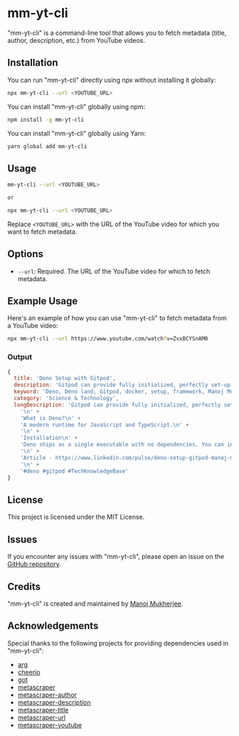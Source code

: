 # mm-yt-cli

"mm-yt-cli" is a command-line tool that allows you to fetch metadata (title, author, description, etc.) from YouTube videos.

## Installation

You can run "mm-yt-cli" directly using npx without installing it globally:

```sh
npx mm-yt-cli --url <YOUTUBE_URL>
```

You can install "mm-yt-cli" globally using npm:

```sh
npm install -g mm-yt-cli
```

You can install "mm-yt-cli" globally using Yarn:

```sh
yarn global add mm-yt-cli
```

## Usage

```sh
mm-yt-cli --url <YOUTUBE_URL>

or

npx mm-yt-cli --url <YOUTUBE_URL>
```

Replace `<YOUTUBE_URL>` with the URL of the YouTube video for which you want to fetch metadata.

## Options

- `--url`: Required. The URL of the YouTube video for which to fetch metadata.

## Example Usage

Here's an example of how you can use "mm-yt-cli" to fetch metadata from a YouTube video:

```sh
npx mm-yt-cli --url https://www.youtube.com/watch?v=ZvxBCYSnAM0
```

### Output

```js
{
  title: 'Deno Setup with Gitpod',
  description: 'Gitpod can provide fully initialized, perfectly set-up developer environments for any kind of software project. What is Deno?A modern runtime for JavaScript…',
  keyword: 'Deno, Deno land, Gitpod, docker, setup, framework, Manoj Mukherjee, Tech KnowledgeBase, Nodejs, Javascript Runtime',
  category: 'Science & Technology',
  longDescription: 'Gitpod can provide fully initialized, perfectly set-up developer environments for any kind of software project. \n' +
    '\n' +
    'What is Deno?\n' +
    'A modern runtime for JavaScript and TypeScript.\n' +
    '\n' +
    'Installation\n' +
    'Deno ships as a single executable with no dependencies. You can install it. \n' +
    '\n' +
    'Article - https://www.linkedin.com/pulse/deno-setup-gitpod-manoj-mukherjee/\n' +
    '\n' +
    '#deno #gitpod #TechKnowledgeBase'
}
```

## License

This project is licensed under the MIT License.

## Issues

If you encounter any issues with "mm-yt-cli", please open an issue on the [GitHub repository](https://github.com/2manoj1/yt-scrapper-cli/issues).

## Credits

"mm-yt-cli" is created and maintained by [Manoj Mukherjee](https://www.linkedin.com/in/manoj-mukherjee/).

## Acknowledgements

Special thanks to the following projects for providing dependencies used in "mm-yt-cli":

- [arg](https://www.npmjs.com/package/arg)
- [cheerio](https://www.npmjs.com/package/cheerio)
- [got](https://www.npmjs.com/package/got)
- [metascraper](https://www.npmjs.com/package/metascraper)
- [metascraper-author](https://www.npmjs.com/package/metascraper-author)
- [metascraper-description](https://www.npmjs.com/package/metascraper-description)
- [metascraper-title](https://www.npmjs.com/package/metascraper-title)
- [metascraper-url](https://www.npmjs.com/package/metascraper-url)
- [metascraper-youtube](https://www.npmjs.com/package/metascraper-youtube)
